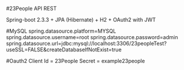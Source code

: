 #23People API REST

Spring-boot 2.3.3 + JPA (Hibernate) + H2 + OAuth2 with JWT

#MySQL
spring.datasource.platform=MYSQL
spring.datasource.username=root
spring.datasource.password=admin
spring.datasource.url=jdbc:mysql://localhost:3306/23peopleTest?useSSL=FALSE&createDatabaseIfNotExist=true

#Oauth2
Client Id = 23People
Secret = example23people
